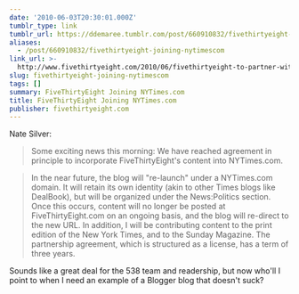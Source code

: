 ```yaml
---
date: '2010-06-03T20:30:01.000Z'
tumblr_type: link
tumblr_url: https://ddemaree.tumblr.com/post/660910832/fivethirtyeight-joining-nytimescom
aliases:
  - /post/660910832/fivethirtyeight-joining-nytimescom
link_url: >-
  http://www.fivethirtyeight.com/2010/06/fivethirtyeight-to-partner-with-new.html
slug: fivethirtyeight-joining-nytimescom
tags: []
summary: FiveThirtyEight Joining NYTimes.com
title: FiveThirtyEight Joining NYTimes.com
publisher: fivethirtyeight.com
---
```


Nate Silver:

> Some exciting news this morning: We have reached agreement in principle to incorporate FiveThirtyEight's content into NYTimes.com.

> In the near future, the blog will "re-launch" under a NYTimes.com domain. It will retain its own identity (akin to other Times blogs like DealBook), but will be organized under the News:Politics section. Once this occurs, content will no longer be posted at FiveThirtyEight.com on an ongoing basis, and the blog will re-direct to the new URL. In addition, I will be contributing content to the print edition of the New York Times, and to the Sunday Magazine. The partnership agreement, which is structured as a license, has a term of three years.

Sounds like a great deal for the 538 team and readership, but now who'll I point to when I need an example of a Blogger blog that doesn't suck?